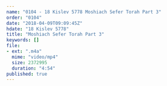 ```yaml
---
name: "0104 - 18 Kislev 5778 Moshiach Sefer Torah Part 3"
order: "0104"
date: "2018-04-09T09:09:45Z"
hdate: "18 Kislev 5778"
title: "Moshiach Sefer Torah Part 3"
keywords: []
file:
- ext: ".m4a"
  mime: "video/mp4"
  size: 2372995
  duration: "4:54"
published: true
---
```


